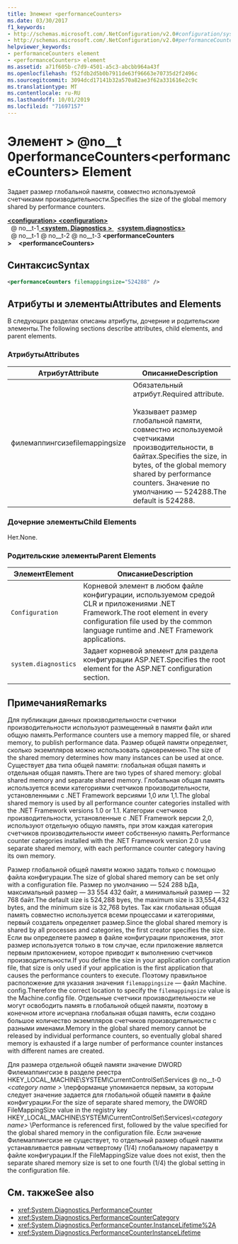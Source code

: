 ```yaml
---
title: Элемент <performanceCounters>
ms.date: 03/30/2017
f1_keywords:
- http://schemas.microsoft.com/.NetConfiguration/v2.0#configuration/system.diagnostics/performanceCounters
- http://schemas.microsoft.com/.NetConfiguration/v2.0#performanceCounters
helpviewer_keywords:
- performanceCounters element
- <performanceCounters> element
ms.assetid: a71f605b-c7d9-4501-a5c3-abcbb964a43f
ms.openlocfilehash: f52fdb2d5b0b7911de63f96663e70735d2f2496c
ms.sourcegitcommit: 3094dcd17141b32a570a82ae3f62a331616e2c9c
ms.translationtype: MT
ms.contentlocale: ru-RU
ms.lasthandoff: 10/01/2019
ms.locfileid: "71697157"
---
```

# <a name="performancecounters-element"></a><span data-ttu-id="63ade-102">Элемент > @no__t 0performanceCounters</span><span class="sxs-lookup"><span data-stu-id="63ade-102">\<performanceCounters> Element</span></span>

<span data-ttu-id="63ade-103">Задает размер глобальной памяти, совместно используемой счетчиками производительности.</span><span class="sxs-lookup"><span data-stu-id="63ade-103">Specifies the size of the global memory shared by performance counters.</span></span>

[<span data-ttu-id="63ade-104"> **\<configuration>** </span><span class="sxs-lookup"><span data-stu-id="63ade-104">**\<configuration>**</span></span>](../configuration-element.md)  
<span data-ttu-id="63ade-105">&nbsp; @ no__t-1[ **\<system. Diagnostics >** ](system-diagnostics-element.md)</span><span class="sxs-lookup"><span data-stu-id="63ade-105">&nbsp;&nbsp;[**\<system.diagnostics>**](system-diagnostics-element.md)</span></span>  
<span data-ttu-id="63ade-106">&nbsp; @ no__t-1 @ no__t-2 @ no__t-3 **\<performanceCounters >**</span><span class="sxs-lookup"><span data-stu-id="63ade-106">&nbsp;&nbsp;&nbsp;&nbsp;**\<performanceCounters>**</span></span>  

## <a name="syntax"></a><span data-ttu-id="63ade-107">Синтаксис</span><span class="sxs-lookup"><span data-stu-id="63ade-107">Syntax</span></span>

```xml
<performanceCounters filemappingsize="524288" />
```

## <a name="attributes-and-elements"></a><span data-ttu-id="63ade-108">Атрибуты и элементы</span><span class="sxs-lookup"><span data-stu-id="63ade-108">Attributes and Elements</span></span>

<span data-ttu-id="63ade-109">В следующих разделах описаны атрибуты, дочерние и родительские элементы.</span><span class="sxs-lookup"><span data-stu-id="63ade-109">The following sections describe attributes, child elements, and parent elements.</span></span>

### <a name="attributes"></a><span data-ttu-id="63ade-110">Атрибуты</span><span class="sxs-lookup"><span data-stu-id="63ade-110">Attributes</span></span>

|<span data-ttu-id="63ade-111">Атрибут</span><span class="sxs-lookup"><span data-stu-id="63ade-111">Attribute</span></span>|<span data-ttu-id="63ade-112">Описание</span><span class="sxs-lookup"><span data-stu-id="63ade-112">Description</span></span>|
|---------------|-----------------|
|<span data-ttu-id="63ade-113">филемаппингсизе</span><span class="sxs-lookup"><span data-stu-id="63ade-113">filemappingsize</span></span>|<span data-ttu-id="63ade-114">Обязательный атрибут.</span><span class="sxs-lookup"><span data-stu-id="63ade-114">Required attribute.</span></span><br /><br /> <span data-ttu-id="63ade-115">Указывает размер глобальной памяти, совместно используемой счетчиками производительности, в байтах.</span><span class="sxs-lookup"><span data-stu-id="63ade-115">Specifies the size, in bytes, of the global memory shared by performance counters.</span></span> <span data-ttu-id="63ade-116">Значение по умолчанию — 524288.</span><span class="sxs-lookup"><span data-stu-id="63ade-116">The default is 524288.</span></span>|

### <a name="child-elements"></a><span data-ttu-id="63ade-117">Дочерние элементы</span><span class="sxs-lookup"><span data-stu-id="63ade-117">Child Elements</span></span>

<span data-ttu-id="63ade-118">Нет.</span><span class="sxs-lookup"><span data-stu-id="63ade-118">None.</span></span>

### <a name="parent-elements"></a><span data-ttu-id="63ade-119">Родительские элементы</span><span class="sxs-lookup"><span data-stu-id="63ade-119">Parent Elements</span></span>

|<span data-ttu-id="63ade-120">Элемент</span><span class="sxs-lookup"><span data-stu-id="63ade-120">Element</span></span>|<span data-ttu-id="63ade-121">Описание</span><span class="sxs-lookup"><span data-stu-id="63ade-121">Description</span></span>|
|-------------|-----------------|
|`Configuration`|<span data-ttu-id="63ade-122">Корневой элемент в любом файле конфигурации, используемом средой CLR и приложениями .NET Framework.</span><span class="sxs-lookup"><span data-stu-id="63ade-122">The root element in every configuration file used by the common language runtime and .NET Framework applications.</span></span>|
|`system.diagnostics`|<span data-ttu-id="63ade-123">Задает корневой элемент для раздела конфигурации ASP.NET.</span><span class="sxs-lookup"><span data-stu-id="63ade-123">Specifies the root element for the ASP.NET configuration section.</span></span>|

## <a name="remarks"></a><span data-ttu-id="63ade-124">Примечания</span><span class="sxs-lookup"><span data-stu-id="63ade-124">Remarks</span></span>

<span data-ttu-id="63ade-125">Для публикации данных производительности счетчики производительности используют размещенный в памяти файл или общую память.</span><span class="sxs-lookup"><span data-stu-id="63ade-125">Performance counters use a memory mapped file, or shared memory, to publish performance data.</span></span>  <span data-ttu-id="63ade-126">Размер общей памяти определяет, сколько экземпляров можно использовать одновременно.</span><span class="sxs-lookup"><span data-stu-id="63ade-126">The size of the shared memory determines how many instances can be used at once.</span></span>  <span data-ttu-id="63ade-127">Существует два типа общей памяти: глобальная общая память и отдельная общая память.</span><span class="sxs-lookup"><span data-stu-id="63ade-127">There are two types of shared memory: global shared memory and separate shared memory.</span></span>  <span data-ttu-id="63ade-128">Глобальная общая память используется всеми категориями счетчиков производительности, установленными с .NET Framework версиями 1,0 или 1,1.</span><span class="sxs-lookup"><span data-stu-id="63ade-128">The global shared memory is used by all performance counter categories installed with the .NET Framework versions 1.0 or 1.1.</span></span>  <span data-ttu-id="63ade-129">Категории счетчиков производительности, установленные с .NET Framework версии 2,0, используют отдельную общую память, при этом каждая категория счетчиков производительности имеет собственную память.</span><span class="sxs-lookup"><span data-stu-id="63ade-129">Performance counter categories installed with the .NET Framework version 2.0 use separate shared memory, with each performance counter category having its own memory.</span></span>

<span data-ttu-id="63ade-130">Размер глобальной общей памяти можно задать только с помощью файла конфигурации.</span><span class="sxs-lookup"><span data-stu-id="63ade-130">The size of global shared memory can be set only with a configuration file.</span></span>  <span data-ttu-id="63ade-131">Размер по умолчанию — 524 288 bДа, максимальный размер — 33 554 432 байт, а минимальный размер — 32 768 байт.</span><span class="sxs-lookup"><span data-stu-id="63ade-131">The default size is 524,288 byes, the maximum size is 33,554,432 bytes, and the minimum size is 32,768 bytes.</span></span>  <span data-ttu-id="63ade-132">Так как глобальная общая память совместно используется всеми процессами и категориями, первый создатель определяет размер.</span><span class="sxs-lookup"><span data-stu-id="63ade-132">Since the global shared memory is shared by all processes and categories, the first creator specifies the size.</span></span>  <span data-ttu-id="63ade-133">Если вы определяете размер в файле конфигурации приложения, этот размер используется только в том случае, если приложение является первым приложением, которое приводит к выполнению счетчиков производительности.</span><span class="sxs-lookup"><span data-stu-id="63ade-133">If you define the size in your application configuration file, that size is only used if your application is the first application that causes the performance counters to execute.</span></span>  <span data-ttu-id="63ade-134">Поэтому правильное расположение для указания значения `filemappingsize` — файл Machine. config.</span><span class="sxs-lookup"><span data-stu-id="63ade-134">Therefore the correct location to specify the `filemappingsize` value is the Machine.config file.</span></span>  <span data-ttu-id="63ade-135">Отдельные счетчики производительности не могут освободить память в глобальной общей памяти, поэтому в конечном итоге исчерпана глобальная общая память, если создано большое количество экземпляров счетчиков производительности с разными именами.</span><span class="sxs-lookup"><span data-stu-id="63ade-135">Memory in the global shared memory cannot be released by individual performance counters, so eventually global shared memory is exhausted if a large number of performance counter instances with different names are created.</span></span>

<span data-ttu-id="63ade-136">Для размера отдельной общей памяти значение DWORD Филемаппингсизе в разделе реестра HKEY_LOCAL_MACHINE\SYSTEM\CurrentControlSet\Services @ no__t-0 *\<category name >* \перформанце упоминается первым, за которым следует значение задается для глобальной общей памяти в файле конфигурации.</span><span class="sxs-lookup"><span data-stu-id="63ade-136">For the size of separate shared memory, the DWORD FileMappingSize value in the registry key HKEY_LOCAL_MACHINE\SYSTEM\CurrentControlSet\Services\\*\<category name>* \Performance is referenced first, followed by the value specified for the global shared memory in the configuration file.</span></span> <span data-ttu-id="63ade-137">Если значение Филемаппингсизе не существует, то отдельный размер общей памяти устанавливается равным четвертому (1/4) глобальному параметру в файле конфигурации.</span><span class="sxs-lookup"><span data-stu-id="63ade-137">If the FileMappingSize value does not exist, then the separate shared memory size is set to one fourth (1/4) the global setting in the configuration file.</span></span>

## <a name="see-also"></a><span data-ttu-id="63ade-138">См. также</span><span class="sxs-lookup"><span data-stu-id="63ade-138">See also</span></span>

- <xref:System.Diagnostics.PerformanceCounter>
- <xref:System.Diagnostics.PerformanceCounterCategory>
- <xref:System.Diagnostics.PerformanceCounter.InstanceLifetime%2A>
- <xref:System.Diagnostics.PerformanceCounterInstanceLifetime>
